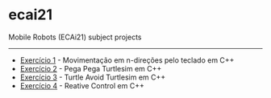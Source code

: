 # ecai21
Mobile Robots (ECAi21) subject projects

---

- [Exercício 1](https://github.com/toffanetto/ecai21/tree/main/src/teleop_cmd_vel) - Movimentação em n-direções pelo teclado em C++
- [Exercício 2](https://github.com/toffanetto/ecai21/tree/main/src/two_turtle_control) - Pega Pega Turtlesim em C++
- [Exercício 3](https://github.com/toffanetto/ecai21/tree/main/src/turtle_avoid_control) - Turtle Avoid Turtlesim em C++
- [Exercício 4](https://github.com/toffanetto/ecai21/tree/main/src/reative_control) - Reative Control em C++


